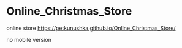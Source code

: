 # Online_Christmas_Store
online store
https://petkunushka.github.io/Online_Christmas_Store/

no mobile version
